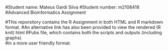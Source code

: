 #Student name: Mateus Gardi Silva
#Student number: m2108418
#Advanced Bioinformatics Assignment

#This reporsitory contains the R Assignment in both HTML and R markdown format.
#An alternative link has also been provided to view the rendered (R knit) html RPubs file, which contains both the scripts and outputs (including graphs) \
#in a more user friendly format.
